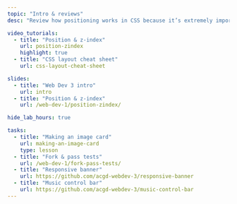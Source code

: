 ```yaml
---
topic: "Intro & reviews"
desc: "Review how positioning works in CSS because it’s extremely important this term."

video_tutorials:
  - title: "Position & z-index"
    url: position-zindex
    highlight: true
  - title: "CSS layout cheat sheet"
    url: css-layout-cheat-sheet

slides:
  - title: "Web Dev 3 intro"
    url: intro
  - title: "Position & z-index"
    url: /web-dev-1/position-zindex/

hide_lab_hours: true

tasks:
  - title: "Making an image card"
    url: making-an-image-card
    type: lesson
  - title: "Fork & pass tests"
    url: /web-dev-1/fork-pass-tests/
  - title: "Responsive banner"
    url: https://github.com/acgd-webdev-3/responsive-banner
  - title: "Music control bar"
    url: https://github.com/acgd-webdev-3/music-control-bar
---
```


